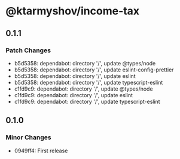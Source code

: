 # @ktarmyshov/income-tax

## 0.1.1

### Patch Changes

- b5d5358: dependabot: directory '/', update @types/node
- b5d5358: dependabot: directory '/', update eslint-config-prettier
- b5d5358: dependabot: directory '/', update eslint
- b5d5358: dependabot: directory '/', update typescript-eslint
- c1fd9c9: dependabot: directory '/', update @types/node
- c1fd9c9: dependabot: directory '/', update eslint
- c1fd9c9: dependabot: directory '/', update typescript-eslint

## 0.1.0

### Minor Changes

- 0949ff4: First release
